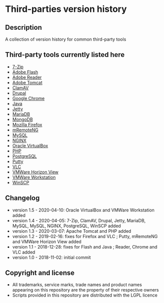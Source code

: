 Third-parties version history
=============================

Description
-----------
A collection of version history for common third-party tools

Third-party tools currently listed here
---------------------------------------
* [7-Zip](./7-Zip)
* [Adobe Flash](./Adobe%20Flash)
* [Adobe Reader](./Adobe%20Reader)
* [Adobe Tomcat](./Apache%20Tomcat)
* [ClamAV](./ClamAV)
* [Drupal](./Drupal)
* [Google Chrome](./Google%20Chrome)
* [Java](./Java)
* [Jetty](./Jetty)
* [MariaDB](./MariaDB)
* [MongoDB](./MongoDB)
* [Mozilla Firefox](./Mozilla%20Firefox)
* [mRemoteNG](./mRemoteNG)
* [MySQL](./MySQL)
* [NGINX](./NGINX)
* [Oracle VirtualBox](./Oracle%20VirtualBox)
* [PHP](./PHP)
* [PostgreSQL](./PostgreSQL)
* [Putty](./Putty)
* [VLC](./VLC)
* [VMWare Horizon View](./VMWare%20Horizon%20View)
* [VMWare Workstation](./VMWare%20Workstation)
* [WinSCP](./WinSCP)

Changelog
---------
* version 1.5 - 2020-04-10: Oracle VirtualBox and VMWare Workstation added
* version 1.4 - 2020-04-05: 7-Zip, ClamAV, Drupal, Jetty, MariaDB, MySQL, MySQL, NGINX, PostgreSQL, WinSCP added
* version 1.3 - 2020-03-07: Apache Tomcat and PHP added
* version 1.2 - 2019-02-16: fixes for Firefox and VLC ; Putty, mRemoteNG and VMWare Horizon View added
* version 1.1 - 2018-12-28: fixes for Flash and Java ; Reader, Chrome and VLC added
* version 1.0 - 2018-11-02: initial commit

Copyright and license
---------------------
* All trademarks, service marks, trade names and product names appearing on this repository are the property of their respective owners
* Scripts provided in this repository are distributed with the LGPL licence